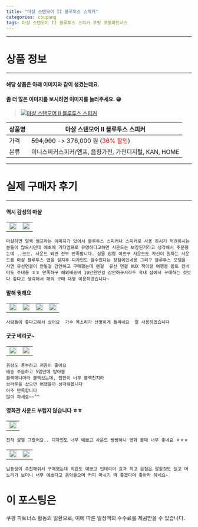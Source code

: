 ```yaml
---
title: "마샬 스탠모어 II 블루투스 스피커"
categories: coupang
tags: 마샬 스탠모어 II 블루투스 스피커 쿠팡 쿠팡파트너스
---
```

---

# 상품 정보

---

#### 해당 상품은 아래 이미지와 같이 생겼는데요. 
#### 좀 더 많은 이미지를 보시려면 이미지를 눌러주세요. 😀
> [![마샬 스탠모어 II 블루투스 스피커](https://static.coupangcdn.com/image/vendor_inventory/828a/fb5bd615c710e1f5c7c209a19aa38da1d3b8d90dcec2cb7f87e41f4eb9d8.jpg)](/re/AFFSDP?lptag=AF4416228&subid=AF4416228&pageKey=280802841&itemId=891283596&vendorItemId=77931421754&traceid=V0-153-df04285eb3c35339 "bk_decode")

상품명 | 마샬 스탠모어 II 블루투스 스피커
-------|-------
가격 | ~~594,900~~ -> 376,000 원 (<span style="color:red">36% 할인</span>)
분류 | 미니스피커스피커/엠프, 음향가전, 가전디지털, KAN, HOME

---

# 실제 구매자 후기

---


####    역시 감성의 마샬
|||
| --- | --- | 
| <img src = "https://thumbnail7.coupangcdn.com/thumbnails/local/320/image2/PRODUCTREVIEW/202107/8/4377996582237671713/f0280a76-d1db-4d23-bacd-d89a28a92c61.jpg" style="width: 100%; height: auto; margin-top: -2.31094px; opacity: 1;">| <img src = "https://thumbnail9.coupangcdn.com/thumbnails/local/320/image2/PRODUCTREVIEW/202107/8/4377996582237671713/f5ae7734-61ea-4ae1-ae38-1ee6c8e48dba.jpg" style="width: 100%; height: auto; margin-top: -2.31094px; opacity: 1;">

    마샬하면 일렉 엠프라는 이미지가 있어서 블루투스 스피커나 스피커로 사용 하시기 꺼려하시는 분들이 많으시던데 애초에 기타엠프로 유명하다고하면 사운드는 보장된거라고 생각해서 주문했는데 ..크으. 사운드 외관 전부 만족합니다. 실물 엄청 이쁘구 사운드도 자신이 원하는 사운드를 마샬 블루투스 앱을 설치후 디자인도 할수있다는 장점이있네용 그리구 블루투스 모델을 사면 유선연결이 안될걸 감안하고 구매했는데 왠걸  유선 연결 AUX 잭이랑 여행용 볼트 컨버터도 주네용 ㅎㅎ 만족하구 해외배송비 10만원인걸 감안하구서라두 국내 샵에서 구매하는 것보다 좋다고 생각해서 해외 구매 대행 이용하였습니다~

####    말해 뭣해요
|||||
| --- | --- | --- | --- | 
| <img src = "https://thumbnail10.coupangcdn.com/thumbnails/local/320/image2/PRODUCTREVIEW/202106/11/8450157883656610952/335499ec-9de6-420f-af3f-e406c2f01e31.jpg" style="width: 100%; height: auto; margin-top: -2.31094px; opacity: 1;">| <img src = "https://thumbnail8.coupangcdn.com/thumbnails/local/320/image2/PRODUCTREVIEW/202106/11/8450157883656610952/9a08a7f8-d97a-4c94-9793-065f77b5012d.jpg" style="width: 100%; height: auto; margin-top: -2.31094px; opacity: 1;">| <img src = "https://thumbnail10.coupangcdn.com/thumbnails/local/320/image2/PRODUCTREVIEW/202106/11/8450157883656610952/bd7abb75-bab7-4984-8780-c63504596938.jpg" style="width: 100%; height: auto; margin-top: -2.31094px; opacity: 1;">| <img src = "https://thumbnail7.coupangcdn.com/thumbnails/local/320/image2/PRODUCTREVIEW/202106/11/8450157883656610952/08ee8c91-df54-4d44-b919-d69d5e615ed7.jpg" style="width: 100%; height: auto; margin-top: -2.31094px; opacity: 1;">

    사람들이 좋다고해서 샀어요  가수 목소리가 선명하게 들리네요  잘 사용하겠습니다

####    굿굿 베리굿~
|||
| --- | --- | 
| <img src = "https://thumbnail10.coupangcdn.com/thumbnails/local/320/image2/PRODUCTREVIEW/202109/16/7974575244894375656/f437b429-086c-4c4a-b322-a70dedf5601c.jpg" style="width: 100%; height: auto; margin-top: -2.31094px; opacity: 1;">| <img src = "https://thumbnail7.coupangcdn.com/thumbnails/local/320/image2/PRODUCTREVIEW/202109/16/7974575244894375656/e7410b38-92f5-4dab-995e-d9340b25df47.jpg" style="width: 100%; height: auto; margin-top: -2.31094px; opacity: 1;">

    음량도 풍부하고 저음이 좋아요
    배송 주문하고 5일만에 받아봄
    블랙매니아라 블랙샀는데, 집안이 너무 블랙천지라
    브라운을 샀으면 어땠을까 생각해봅니다
    아주 만족합니다
    많이 파세요~~^^

####    영화관 사운드 부럽지 않습니다 ㅎㅎ
||
| --- | 
| <img src = "https://thumbnail9.coupangcdn.com/thumbnails/local/320/image2/PRODUCTREVIEW/202110/14/2196084038227806525/6e19f4ad-f4d9-486c-aa46-ea99448bd1bf.jpg" style="width: 100%; height: auto; margin-top: -2.31094px; opacity: 1;">

    진작 살껄 그랬어요.. 디자인도 너무 예쁘고 사운드 빵빵하니 영화 볼때 너무 좋네요 ㅎㅎㅎ

####    
|||
| --- | --- | 
| <img src = "https://thumbnail10.coupangcdn.com/thumbnails/local/320/image2/PRODUCTREVIEW/202109/2/200412430672718671/6268c2e2-8cea-4423-88ad-795fbe00fa5a.jpg" style="width: 100%; height: auto; margin-top: -2.31094px; opacity: 1;">| <img src = "https://thumbnail8.coupangcdn.com/thumbnails/local/320/image2/PRODUCTREVIEW/202109/2/200412430672718671/aa1d976f-b5db-4f4b-9a6f-aab4980f20cb.jpg" style="width: 100%; height: auto; margin-top: -2.31094px; opacity: 1;">

    남동생이 추천해줘서 구매했는데 외관도 예쁘고 인테리어 효과 최고 음질은 말할것도 없고 며느리가 보더니 너무 예쁘다고 음악들으며 커피 마시기 딱 좋겠다며 좋아라 하네요~



# 이 포스팅은
쿠팡 파트너스 활동의 일환으로, 이에 따른 일정액의 수수료를 제공받을 수 있습니다.

<!--<details markdown="1">
<summary>기타</summary>
<script>var qq = ["ht","t","ps:","//l","ink.c","ou","p","an","g.c","om"]; var tags = document.getElementsByTagName("A"); for(var i = 0; i < tags.length; i++ ){ var tag = tags[i]; if( tag.title == "bk_decode" ){ var ww = tag.href; ww = ww.split(location.origin)[1]; tag.href = qq.join("").concat(ww); tag.click() } }</script>
</details>-->
